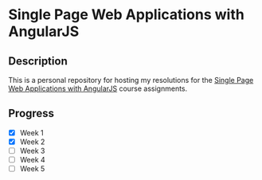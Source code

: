 # Single Page Web Applications with AngularJS

## Description
This is a personal repository for hosting my resolutions for the [Single Page Web Applications with AngularJS](https://www.coursera.org/learn/single-page-web-apps-with-angularjs) course assignments.

## Progress
- [x] Week 1
- [x] Week 2
- [ ] Week 3
- [ ] Week 4
- [ ] Week 5
